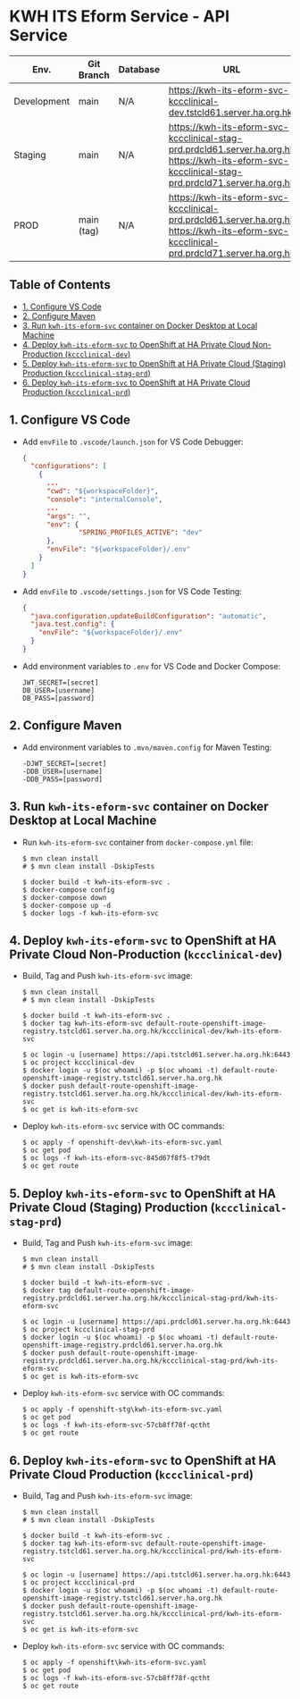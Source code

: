 # KWH ITS Eform Service - API Service

| Env.        | Git Branch | Database | URL                                                                                                                                                     |
| ----------- | ---------- | -------- | ------------------------------------------------------------------------------------------------------------------------------------------------------- |
| Development | main       | N/A      | https://kwh-its-eform-svc-kccclinical-dev.tstcld61.server.ha.org.hk                                                                                     |
| Staging     | main       | N/A      | https://kwh-its-eform-svc-kccclinical-stag-prd.prdcld61.server.ha.org.hk <br/> https://kwh-its-eform-svc-kccclinical-stag-prd.prdcld71.server.ha.org.hk |
| PROD        | main (tag) | N/A      | https://kwh-its-eform-svc-kccclinical-prd.prdcld61.server.ha.org.hk <br/> https://kwh-its-eform-svc-kccclinical-prd.prdcld71.server.ha.org.hk           |

## Table of Contents <!-- omit in toc -->
- [1. Configure VS Code](#1-configure-vs-code)
- [2. Configure Maven](#2-configure-maven)
- [3. Run `kwh-its-eform-svc` container on Docker Desktop at Local Machine](#3-run-kwh-its-eform-svc-container-on-docker-desktop-at-local-machine)
- [4. Deploy `kwh-its-eform-svc` to OpenShift at HA Private Cloud Non-Production (`kccclinical-dev`)](#4-deploy-kwh-its-eform-svc-to-openshift-at-ha-private-cloud-non-production-kccclinical-dev)
- [5. Deploy `kwh-its-eform-svc` to OpenShift at HA Private Cloud (Staging) Production (`kccclinical-stag-prd`)](#5-deploy-kwh-its-eform-svc-to-openshift-at-ha-private-cloud-staging-production-kccclinical-stag-prd)
- [6. Deploy `kwh-its-eform-svc` to OpenShift at HA Private Cloud Production (`kccclinical-prd`)](#6-deploy-kwh-its-eform-svc-to-openshift-at-ha-private-cloud-production-kccclinical-prd)

## 1. Configure VS Code
* Add `envFile` to `.vscode/launch.json` for VS Code Debugger:
  ```json
  {
    "configurations": [
      {
        ...
        "cwd": "${workspaceFolder}",
        "console": "internalConsole",
        ...
        "args": "",
        "env": {
                "SPRING_PROFILES_ACTIVE": "dev"
        },
        "envFile": "${workspaceFolder}/.env"
      }
    ]
  }
  ```
* Add `envFile` to `.vscode/settings.json` for VS Code Testing:
  ```json
  {
    "java.configuration.updateBuildConfiguration": "automatic",
    "java.test.config": {
      "envFile": "${workspaceFolder}/.env"
    }
  }
  ```
* Add environment variables to `.env` for VS Code and Docker Compose:
  ```
  JWT_SECRET=[secret]
  DB_USER=[username]
  DB_PASS=[password]
  ```

## 2. Configure Maven
* Add environment variables to `.mvn/maven.config` for Maven Testing:
  ```
  -DJWT_SECRET=[secret]
  -DDB_USER=[username]
  -DDB_PASS=[password]
  ```

## 3. Run `kwh-its-eform-svc` container on Docker Desktop at Local Machine
* Run `kwh-its-eform-svc` container from `docker-compose.yml` file:
  ```shell
  $ mvn clean install
  # $ mvn clean install -DskipTests
  
  $ docker build -t kwh-its-eform-svc .
  $ docker-compose config
  $ docker-compose down
  $ docker-compose up -d
  $ docker logs -f kwh-its-eform-svc
  ```

## 4. Deploy `kwh-its-eform-svc` to OpenShift at HA Private Cloud Non-Production (`kccclinical-dev`)
* Build, Tag and Push `kwh-its-eform-svc` image:
  ```shell
  $ mvn clean install
  # $ mvn clean install -DskipTests
  
  $ docker build -t kwh-its-eform-svc .
  $ docker tag kwh-its-eform-svc default-route-openshift-image-registry.tstcld61.server.ha.org.hk/kccclinical-dev/kwh-its-eform-svc
  
  $ oc login -u [username] https://api.tstcld61.server.ha.org.hk:6443
  $ oc project kccclinical-dev
  $ docker login -u $(oc whoami) -p $(oc whoami -t) default-route-openshift-image-registry.tstcld61.server.ha.org.hk
  $ docker push default-route-openshift-image-registry.tstcld61.server.ha.org.hk/kccclinical-dev/kwh-its-eform-svc
  $ oc get is kwh-its-eform-svc
  ```
* Deploy `kwh-its-eform-svc` service with OC commands:
  ```shell
  $ oc apply -f openshift-dev\kwh-its-eform-svc.yaml
  $ oc get pod
  $ oc logs -f kwh-its-eform-svc-845d67f8f5-t79dt
  $ oc get route
  ```

## 5. Deploy `kwh-its-eform-svc` to OpenShift at HA Private Cloud (Staging) Production (`kccclinical-stag-prd`)
* Build, Tag and Push `kwh-its-eform-svc` image:
  ```shell
  $ mvn clean install
  # $ mvn clean install -DskipTests
  
  $ docker build -t kwh-its-eform-svc .
  $ docker tag default-route-openshift-image-registry.prdcld61.server.ha.org.hk/kccclinical-stag-prd/kwh-its-eform-svc
  
  $ oc login -u [username] https://api.prdcld61.server.ha.org.hk:6443
  $ oc project kccclinical-stag-prd
  $ docker login -u $(oc whoami) -p $(oc whoami -t) default-route-openshift-image-registry.prdcld61.server.ha.org.hk
  $ docker push default-route-openshift-image-registry.prdcld61.server.ha.org.hk/kccclinical-stag-prd/kwh-its-eform-svc
  $ oc get is kwh-its-eform-svc
  ```
* Deploy `kwh-its-eform-svc` service with OC commands:
  ```shell
  $ oc apply -f openshift-stg\kwh-its-eform-svc.yaml
  $ oc get pod
  $ oc logs -f kwh-its-eform-svc-57cb8ff78f-qctht
  $ oc get route
  ```

## 6. Deploy `kwh-its-eform-svc` to OpenShift at HA Private Cloud Production (`kccclinical-prd`)
* Build, Tag and Push `kwh-its-eform-svc` image:
  ```shell
  $ mvn clean install
  # $ mvn clean install -DskipTests
  
  $ docker build -t kwh-its-eform-svc .
  $ docker tag kwh-its-eform-svc default-route-openshift-image-registry.tstcld61.server.ha.org.hk/kccclinical-prd/kwh-its-eform-svc
  
  $ oc login -u [username] https://api.tstcld61.server.ha.org.hk:6443
  $ oc project kccclinical-prd
  $ docker login -u $(oc whoami) -p $(oc whoami -t) default-route-openshift-image-registry.tstcld61.server.ha.org.hk
  $ docker push default-route-openshift-image-registry.tstcld61.server.ha.org.hk/kccclinical-prd/kwh-its-eform-svc
  $ oc get is kwh-its-eform-svc
  ```
* Deploy `kwh-its-eform-svc` service with OC commands:
  ```shell
  $ oc apply -f openshift\kwh-its-eform-svc.yaml
  $ oc get pod
  $ oc logs -f kwh-its-eform-svc-57cb8ff78f-qctht
  $ oc get route
  ```
